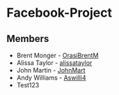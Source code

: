 # Facebook-Project



## Members

* Brent Monger - [OrasiBrentM](https://github.com/OrasiBrentM)
* Alissa Taylor - [alissataylor](https://github.com/alissataylor)
* John Martin - [JohnMart](https://github.com/JohnMart)
* Andy Williams - [Aswilli4](https://github.com/Aswilli4)
* Test123
